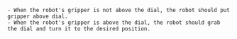 
    - When the robot's gripper is not above the dial, the robot should put gripper above dial.
    - When the robot's gripper is above the dial, the robot should grab the dial and turn it to the desired position.